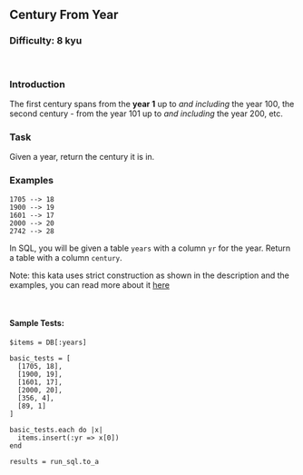 ## Century From Year
### Difficulty: 8 kyu

<br>

<h3 id="introduction">Introduction</h3>
<p>The first century spans from the <strong>year 1</strong> up to <em>and including</em> the year 100, the second century - from the year 101 up to <em>and including</em> the year 200, etc.</p>
<h3 id="task">Task</h3>
<p>Given a year, return the century it is in.</p>
<h3 id="examples">Examples</h3>
<pre><code>1705 --&gt; 18
1900 --&gt; 19
1601 --&gt; 17
2000 --&gt; 20
2742 --&gt; 28
</code></pre>
<p>In SQL, you will be given a table <code>years</code> with a column <code>yr</code> for the year. Return a table with a column <code>century</code>.</p>
<p>Note: this kata uses strict construction as shown in the description and the examples, you can read more about it <a href="https://en.wikipedia.org/wiki/Century" data-turbolinks="false" target="_blank">here</a></p>


<br>

#### Sample Tests:

```
$items = DB[:years]
​
basic_tests = [
  [1705, 18],
  [1900, 19],
  [1601, 17],
  [2000, 20],
  [356, 4],
  [89, 1]
]
​
basic_tests.each do |x|
  items.insert(:yr => x[0])
end
​
results = run_sql.to_a
​
```